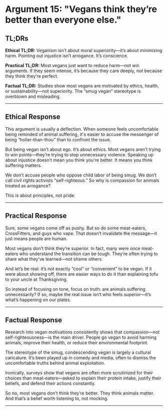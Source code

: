 <!-- type: Psychological -->

# Argument 15: "Vegans think they’re better than everyone else."

## TL;DRs

**Ethical TL;DR:**
Veganism isn’t about moral superiority—it’s about minimizing harm. Pointing out injustice isn’t arrogance. It’s conscience.

**Practical TL;DR:**
Most vegans just want to reduce harm—not win arguments. If they seem intense, it’s because they care deeply, not because they think they’re perfect.

**Factual TL;DR:**
Studies show most vegans are motivated by ethics, health, or sustainability—not superiority. The “smug vegan” stereotype is overblown and misleading.

---

## Ethical Response

This argument is usually a deflection. When someone feels uncomfortable being reminded of animal suffering, it's easier to accuse the messenger of being “holier-than-thou” than to confront the issue.

But being vegan isn’t about ego. It’s about ethics. Most vegans aren’t trying to win points—they’re trying to stop unnecessary violence. Speaking up about injustice doesn’t mean you think you're better. It means you think suffering matters.

We don't accuse people who oppose child labor of being smug. We don’t call civil rights activists “self-righteous.” So why is compassion for animals treated as arrogance?

This is about principles, not pride.

---

## Practical Response

Sure, some vegans come off as pushy. But so do some meat-eaters, CrossFitters, and guys who vape. That doesn’t invalidate the message—it just means people are human.

Most vegans don’t think they’re superior. In fact, many were once meat-eaters who understand the transition can be tough. They’re often trying to share what they’ve learned—not shame others.

And let’s be real: it’s not exactly “cool” or “convenient” to be vegan. If it were about showing off, there are easier ways to do it than explaining tofu to your uncle at Thanksgiving.

So instead of focusing on tone, focus on truth: are animals suffering unnecessarily? If so, maybe the real issue isn’t who feels superior—it’s what’s happening on our plates.

---

## Factual Response

Research into vegan motivations consistently shows that compassion—not self-righteousness—is the main driver. People go vegan to avoid harming animals, improve their health, or reduce their environmental footprint.

The stereotype of the smug, condescending vegan is largely a cultural caricature. It’s been played up in comedy and media, often to dismiss the uncomfortable truths behind animal exploitation.

Ironically, surveys show that vegans are often more scrutinized for their choices than meat-eaters—asked to explain their protein intake, justify their beliefs, and defend their actions constantly.

So no, most vegans don’t think they’re better. They think animals matter. And that’s a belief worth listening to, not mocking.

---